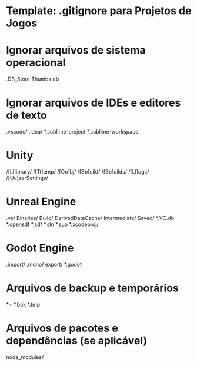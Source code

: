 # Template: .gitignore para Projetos de Jogos

# Ignorar arquivos de sistema operacional
.DS_Store
Thumbs.db

# Ignorar arquivos de IDEs e editores de texto
.vscode/
.idea/
*.sublime-project
*.sublime-workspace

# Unity
/[Ll]ibrary/
/[Tt]emp/
/[Oo]bj/
/[Bb]uild/
/[Bb]uilds/
/[Ll]ogs/
/[Uu]serSettings/

# Unreal Engine
.vs/
Binaries/
Build/
DerivedDataCache/
Intermediate/
Saved/
*.VC.db
*.opensdf
*.sdf
*.sln
*.suo
*.xcodeproj/

# Godot Engine
.import/
.mono/
export/
*.godot

# Arquivos de backup e temporários
*~
*.bak
*.tmp

# Arquivos de pacotes e dependências (se aplicável)
node_modules/
